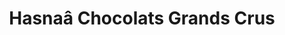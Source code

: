 ---
title: "Hasnaâ Chocolats Grands Crus"
url: /bordeaux/hasnaa-chocolats-grands-crus/
shop: Schokolade
---
